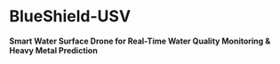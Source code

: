 # BlueShield-USV
**Smart Water Surface Drone for Real-Time Water Quality Monitoring & Heavy Metal Prediction**

